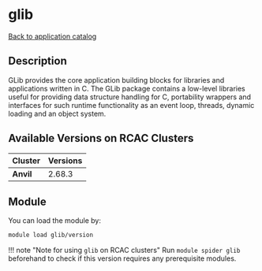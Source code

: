 # glib

[Back to application catalog](../app_catalog.md)

## Description
GLib provides the core application building blocks for libraries and applications written in C. The GLib package contains a low-level libraries useful for providing data structure handling for C, portability wrappers and interfaces for such runtime functionality as an event loop, threads, dynamic loading and an object system.

## Available Versions on RCAC Clusters
|Cluster|Versions|
|---|---|
|**Anvil**|2.68.3|

## Module
You can load the module by:

```bash
module load glib/version
```

!!! note "Note for using `glib` on RCAC clusters"
    Run `module spider glib` beforehand to check if this version requires any prerequisite modules.
